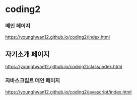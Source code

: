 # coding2

### 메인 페이지
https://younghwan12.github.io/coding2/index.html   

## 자기소개 페이지
https://younghwan12.github.io/coding2/class/index.html   

### 자바스크립트 메인 페이지
https://younghwan12.github.io/coding2/javascript/index.html   
